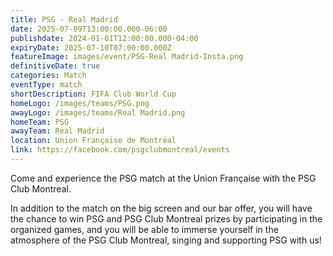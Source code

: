 ```yaml
---
title: PSG - Real Madrid
date: 2025-07-09T13:00:00.000-06:00
publishdate: 2024-01-01T12:00:00.000-04:00
expiryDate: 2025-07-10T07:00:00.000Z
featureImage: images/event/PSG-Real Madrid-Insta.png
definitiveDate: true
categories: Match
eventType: match
shortDescription: FIFA Club World Cup
homeLogo: /images/teams/PSG.png
awayLogo: /images/teams/Real Madrid.png
homeTeam: PSG
awayTeam: Real Madrid
location: Union Française de Montréal
link: https://facebook.com/psgclubmontreal/events
---
```


Come and experience the PSG match at the Union Française with the PSG Club Montreal.

In addition to the match on the big screen and our bar offer, you will have the chance to win PSG and PSG Club Montreal prizes by participating in the organized games, and you will be able to immerse yourself in the atmosphere of the PSG Club Montreal, singing and supporting PSG with us!
